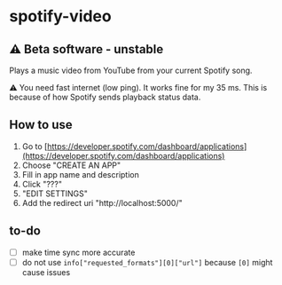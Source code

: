 # spotify-video
## :warning: Beta software - unstable
Plays a music video from YouTube from your current Spotify song.

:warning: You need fast internet (low ping). It works fine for my 35 ms. This is because of how Spotify sends playback status data.

## How to use
1. Go to [https://developer.spotify.com/dashboard/applications](https://developer.spotify.com/dashboard/applications)
2. Choose "CREATE AN APP"
3. Fill in app name and description
4. Click "???"
5. "EDIT SETTINGS"
6. Add the redirect uri "http://localhost:5000/"

## to-do
* [ ] make time sync more accurate
* [ ] do not use `info["requested_formats"][0]["url"]` because `[0]` might cause issues